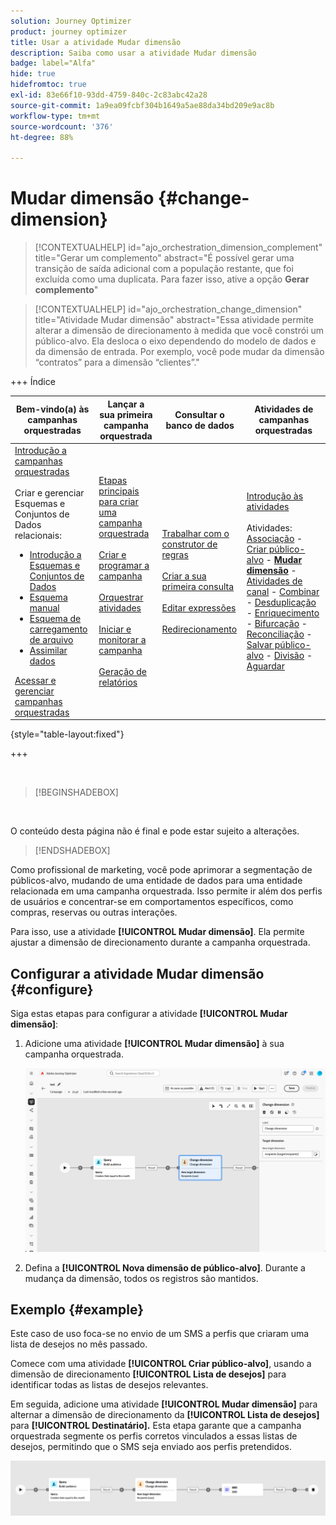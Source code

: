 ```yaml
---
solution: Journey Optimizer
product: journey optimizer
title: Usar a atividade Mudar dimensão
description: Saiba como usar a atividade Mudar dimensão
badge: label="Alfa"
hide: true
hidefromtoc: true
exl-id: 83e66f10-93dd-4759-840c-2c83abc42a28
source-git-commit: 1a9ea09fcbf304b1649a5ae88da34bd209e9ac8b
workflow-type: tm+mt
source-wordcount: '376'
ht-degree: 88%

---
```


# Mudar dimensão {#change-dimension}

>[!CONTEXTUALHELP]
>id="ajo_orchestration_dimension_complement"
>title="Gerar um complemento"
>abstract="É possível gerar uma transição de saída adicional com a população restante, que foi excluída como uma duplicata. Para fazer isso, ative a opção **Gerar complemento**"

>[!CONTEXTUALHELP]
>id="ajo_orchestration_change_dimension"
>title="Atividade Mudar dimensão"
>abstract="Essa atividade permite alterar a dimensão de direcionamento à medida que você constrói um público-alvo. Ela desloca o eixo dependendo do modelo de dados e da dimensão de entrada. Por exemplo, você pode mudar da dimensão “contratos” para a dimensão “clientes”."

+++ Índice 

| Bem-vindo(a) às campanhas orquestradas | Lançar a sua primeira campanha orquestrada | Consultar o banco de dados | Atividades de campanhas orquestradas |
|---|---|---|---|
| [Introdução a campanhas orquestradas](../gs-orchestrated-campaigns.md)<br/><br/>Criar e gerenciar Esquemas e Conjuntos de Dados relacionais:</br> <ul><li>[Introdução a Esquemas e Conjuntos de Dados](../gs-schemas.md)</li><li>[Esquema manual](../manual-schema.md)</li><li>[Esquema de carregamento de arquivo](../file-upload-schema.md)</li><li>[Assimilar dados](../ingest-data.md)</li></ul>[Acessar e gerenciar campanhas orquestradas](../access-manage-orchestrated-campaigns.md) | [Etapas principais para criar uma campanha orquestrada](../gs-campaign-creation.md)<br/><br/>[Criar e programar a campanha](../create-orchestrated-campaign.md)<br/><br/>[Orquestrar atividades](../orchestrate-activities.md)<br/><br/>[Iniciar e monitorar a campanha](../start-monitor-campaigns.md)<br/><br/>[Geração de relatórios](../reporting-campaigns.md) | [Trabalhar com o construtor de regras](../orchestrated-rule-builder.md)<br/><br/>[Criar a sua primeira consulta](../build-query.md)<br/><br/>[Editar expressões](../edit-expressions.md)<br/><br/>[Redirecionamento](../retarget.md) | [Introdução às atividades](about-activities.md)<br/><br/>Atividades:<br/>[Associação](and-join.md) - [Criar público-alvo](build-audience.md) - <b>[Mudar dimensão](change-dimension.md)</b> - [Atividades de canal](channels.md) - [Combinar](combine.md) - [Desduplicação](deduplication.md) - [Enriquecimento](enrichment.md) - [Bifurcação](fork.md) - [Reconciliação](reconciliation.md) - [Salvar público-alvo](save-audience.md) - [Divisão](split.md) - [Aguardar](wait.md) |

{style="table-layout:fixed"}

+++

<br/>

>[!BEGINSHADEBOX]

</br>

O conteúdo desta página não é final e pode estar sujeito a alterações.

>[!ENDSHADEBOX]

Como profissional de marketing, você pode aprimorar a segmentação de públicos-alvo, mudando de uma entidade de dados para uma entidade relacionada em uma campanha orquestrada. Isso permite ir além dos perfis de usuários e concentrar-se em comportamentos específicos, como compras, reservas ou outras interações.

Para isso, use a atividade **[!UICONTROL Mudar dimensão]**. Ela permite ajustar a dimensão de direcionamento durante a campanha orquestrada.

<!--
>[!IMPORTANT]
>
>Please note that the **[!UICONTROL Change Dimension]** and **[!UICONTROL Change Data source]** activities should not be added in one row. If you need to use both activities consecutively, make sure you include an **[!UICONTROL Enrichement]** activity in between them. This ensures proper execution and prevents potential conflicts or errors.-->

## Configurar a atividade Mudar dimensão {#configure}

Siga estas etapas para configurar a atividade **[!UICONTROL Mudar dimensão]**:

1. Adicione uma atividade **[!UICONTROL Mudar dimensão]** à sua campanha orquestrada.

   ![](../assets/orchestrated-change-dimension.png)

1. Defina a **[!UICONTROL Nova dimensão de público-alvo]**. Durante a mudança da dimensão, todos os registros são mantidos.


## Exemplo {#example}

Este caso de uso foca-se no envio de um SMS a perfis que criaram uma lista de desejos no mês passado.

Comece com uma atividade **[!UICONTROL Criar público-alvo]**, usando a dimensão de direcionamento **[!UICONTROL Lista de desejos]** para identificar todas as listas de desejos relevantes.

Em seguida, adicione uma atividade **[!UICONTROL Mudar dimensão]** para alternar a dimensão de direcionamento da **[!UICONTROL Lista de desejos]** para **[!UICONTROL Destinatário].** Esta etapa garante que a campanha orquestrada segmente os perfis corretos vinculados a essas listas de desejos, permitindo que o SMS seja enviado aos perfis pretendidos.

![](../assets/orchestrated-change-dimension-example.png)
